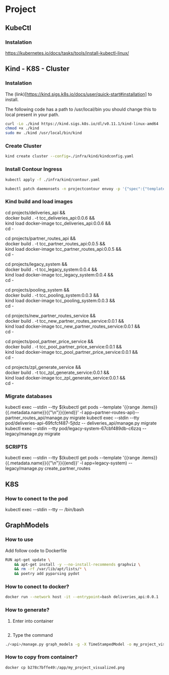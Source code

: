 # Project

## KubeCtl

### Instalation

https://kubernetes.io/docs/tasks/tools/install-kubectl-linux/

## Kind - K8S - Cluster

### Instalation

The (link)[https://kind.sigs.k8s.io/docs/user/quick-start#installation] to install.

The following code has a path to /usr/local/bin you should change this to local present in your path.

```bash
curl -Lo ./kind https://kind.sigs.k8s.io/dl/v0.11.1/kind-linux-amd64
chmod +x ./kind
sudo mv ./kind /usr/local/bin/kind
```

### Create Cluster

```bash
kind create cluster --config=./infra/kind/kindconfig.yaml
```

### Install Contour Ingress

```bash
kubectl apply -f ./infra/kind/contour.yaml

kubectl patch daemonsets -n projectcontour envoy -p '{"spec":{"template":{"spec":{"nodeSelector":{"ingress-ready":"true"},"tolerations":[{"key":"node-role.kubernetes.io/master","operator":"Equal","effect":"NoSchedule"}]}}}}'

```

### Kind build and load images

cd projects/deliveries_api && \
 docker build . -t tcc_deliveries_api:0.0.6 && \
 kind load docker-image tcc_deliveries_api:0.0.6 && \
 cd -

cd projects/partner_routes_api && \
docker build . -t tcc_partner_routes_api:0.0.5 && \
kind load docker-image tcc_partner_routes_api:0.0.5 && \
cd -

cd projects/legacy_system && \
 docker build . -t tcc_legacy_system:0.0.4 && \
 kind load docker-image tcc_legacy_system:0.0.4 && \
 cd -

cd projects/pooling_system && \
docker build . -t tcc_pooling_system:0.0.3 && \
kind load docker-image tcc_pooling_system:0.0.3 && \
cd -

cd projects/new_partner_routes_service && \
docker build . -t tcc_new_partner_routes_service:0.0.1 && \
kind load docker-image tcc_new_partner_routes_service:0.0.1 && \
cd -

cd projects/pool_partner_price_service && \
docker build . -t tcc_pool_partner_price_service:0.0.1 && \
kind load docker-image tcc_pool_partner_price_service:0.0.1 && \
cd -

cd projects/zpl_generate_service && \
docker build . -t tcc_zpl_generate_service:0.0.1 && \
kind load docker-image tcc_zpl_generate_service:0.0.1 && \
cd -

### Migrate databases

kubectl exec --stdin --tty $(kubectl get pods --template '{{range .items}}{{.metadata.name}}{{"\n"}}{{end}}' -l app=partner-routes-api)-- partner_routes_api/manage.py migrate
kubectl exec --stdin --tty pod/deliveries-api-69fcfcf487-5jtdz -- deliveries_api/manage.py migrate
kubectl exec --stdin --tty pod/legacy-system-67cbf489db-c6zzq -- legacy/manage.py migrate

### SCRIPTS

kubectl exec --stdin --tty $(kubectl get pods --template '{{range .items}}{{.metadata.name}}{{"\n"}}{{end}}' -l app=legacy-system) -- legacy/manage.py create_partner_routes

## K8S

### How to conect to the pod

kubectl exec --stdin --tty <pod-name> -- /bin/bash

## GraphModels

### How to use

Add follow code to Dockerfile

```bash
RUN apt-get update \
    && apt-get install -y --no-install-recommends graphviz \
    && rm -rf /var/lib/apt/lists/* \
    && poetry add pyparsing pydot
```

### How to conect to docker?

```bash
docker run --network host -it --entrypoint=bash deliveries_api:0.0.1
```

### How to generate?

1. Enter into container

```bash

```

2. Type the command

```bash
./<api>/manage.py graph_models -g -X TimeStampedModel -o my_project_visualized.png
```

### How to copy from container?

```bash
docker cp b278c7bffe49:/app/my_project_visualized.png
```
